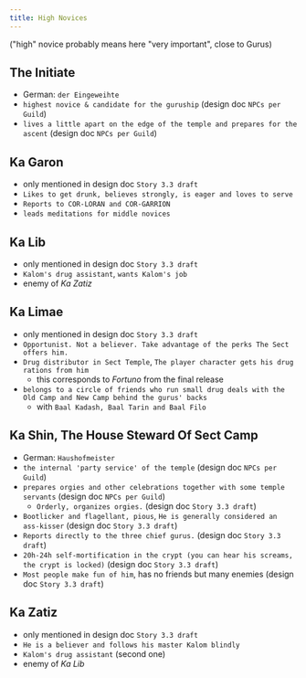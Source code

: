 ```yaml
---
title: High Novices
---
```


("high" novice probably means here "very important", close to Gurus)

## The Initiate
- German: `der Eingeweihte`
- `highest novice & candidate for the guruship` (design doc `NPCs per Guild`)
- `lives a little apart on the edge of the temple and prepares for the ascent` (design doc `NPCs per Guild`)

## Ka Garon
- only mentioned in design doc `Story 3.3 draft`
- `Likes to get drunk, believes strongly, is eager and loves to serve`
- `Reports to COR-LORAN and COR-GARRION`
- `leads meditations for middle novices`

## Ka Lib
- only mentioned in design doc `Story 3.3 draft`
- `Kalom's drug assistant`, `wants Kalom's job`
- enemy of _Ka Zatiz_

## Ka Limae
- only mentioned in design doc `Story 3.3 draft`
- `Opportunist. Not a believer. Take advantage of the perks The Sect offers him.`
- `Drug distributor in Sect Temple`, `The player character gets his drug rations from him`
  - this corresponds to _Fortuno_ from the final release
- `belongs to a circle of friends who run small drug deals with the Old Camp and New Camp behind the gurus' backs`
  - with `Baal Kadash, Baal Tarin and Baal Filo`

## Ka Shin, The House Steward Of Sect Camp
- German: `Haushofmeister`
- `the internal 'party service' of the temple` (design doc `NPCs per Guild`)
- `prepares orgies and other celebrations together with some temple servants` (design doc `NPCs per Guild`)
  - `Orderly, organizes orgies.` (design doc `Story 3.3 draft`)
- `Bootlicker and flagellant, pious`, `He is generally considered an ass-kisser` (design doc `Story 3.3 draft`)
- `Reports directly to the three chief gurus.` (design doc `Story 3.3 draft`)
- `20h-24h self-mortification in the crypt (you can hear his screams, the crypt is locked)` (design doc `Story 3.3 draft`)
- `Most people make fun of him`, has no friends but many enemies (design doc `Story 3.3 draft`)

## Ka Zatiz
- only mentioned in design doc `Story 3.3 draft`
- `He is a believer and follows his master Kalom blindly`
- `Kalom's drug assistant` (second one)
- enemy of _Ka Lib_

